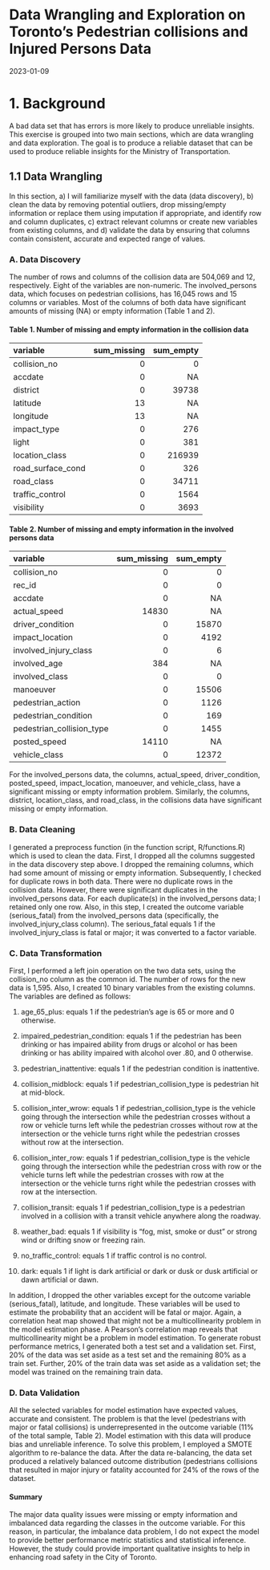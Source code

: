 Data Wrangling and Exploration on Toronto’s Pedestrian collisions and
Injured Persons Data
================
2023-01-09

# 1. Background

A bad data set that has errors is more likely to produce unreliable
insights. This exercise is grouped into two main sections, which are
data wrangling and data exploration. The goal is to produce a reliable
dataset that can be used to produce reliable insights for the Ministry
of Transportation.

## 1.1 Data Wrangling

In this section, a) I will familiarize myself with the data (data
discovery), b) clean the data by removing potential outliers, drop
missing/empty information or replace them using imputation if
appropriate, and identify row and column duplicates, c) extract relevant
columns or create new variables from existing columns, and d) validate
the data by ensuring that columns contain consistent, accurate and
expected range of values.

### A. Data Discovery

The number of rows and columns of the collision data are 504,069 and 12,
respectively. Eight of the variables are non-numeric. The
involved_persons data, which focuses on pedestrian collisions, has
16,045 rows and 15 columns or variables. Most of the columns of both
data have significant amounts of missing (NA) or empty information
(Table 1 and 2).

#### Table 1. Number of missing and empty information in the collision data

| variable          | sum_missing | sum_empty |
|:------------------|------------:|----------:|
| collision_no      |           0 |         0 |
| accdate           |           0 |        NA |
| district          |           0 |     39738 |
| latitude          |          13 |        NA |
| longitude         |          13 |        NA |
| impact_type       |           0 |       276 |
| light             |           0 |       381 |
| location_class    |           0 |    216939 |
| road_surface_cond |           0 |       326 |
| road_class        |           0 |     34711 |
| traffic_control   |           0 |      1564 |
| visibility        |           0 |      3693 |

#### Table 2. Number of missing and empty information in the involved persons data

| variable                  | sum_missing | sum_empty |
|:--------------------------|------------:|----------:|
| collision_no              |           0 |         0 |
| rec_id                    |           0 |         0 |
| accdate                   |           0 |        NA |
| actual_speed              |       14830 |        NA |
| driver_condition          |           0 |     15870 |
| impact_location           |           0 |      4192 |
| involved_injury_class     |           0 |         6 |
| involved_age              |         384 |        NA |
| involved_class            |           0 |         0 |
| manoeuver                 |           0 |     15506 |
| pedestrian_action         |           0 |      1126 |
| pedestrian_condition      |           0 |       169 |
| pedestrian_collision_type |           0 |      1455 |
| posted_speed              |       14110 |        NA |
| vehicle_class             |           0 |     12372 |

For the involved_persons data, the columns, actual_speed,
driver_condition, posted_speed, impact_location, manoeuver, and
vehicle_class, have a significant missing or empty information problem.
Similarly, the columns, district, location_class, and road_class, in the
collisions data have significant missing or empty information.

### B. Data Cleaning

I generated a preprocess function (in the function script,
R/functions.R) which is used to clean the data. First, I dropped all the
columns suggested in the data discovery step above. I dropped the
remaining columns, which had some amount of missing or empty
information. Subsequently, I checked for duplicate rows in both data.
There were no duplicate rows in the collision data. However, there were
significant duplicates in the involved_persons data. For each
duplicate(s) in the involved_persons data; I retained only one row.
Also, in this step, I created the outcome variable (serious_fatal) from
the involved_persons data (specifically, the involved_injury_class
column). The serious_fatal equals 1 if the involved_injury_class is
fatal or major; it was converted to a factor variable.

### C. Data Transformation

First, I performed a left join operation on the two data sets, using the
collision_no column as the common id. The number of rows for the new
data is 1,595. Also, I created 10 binary variables from the existing
columns. The variables are defined as follows:

1.  age_65_plus: equals 1 if the pedestrian’s age is 65 or more and 0
    otherwise.

2.  impaired_pedestrian_condition: equals 1 if the pedestrian has been
    drinking or has impaired ability from drugs or alcohol or has been
    drinking or has ability impaired with alcohol over .80, and 0
    otherwise.

3.  pedestrian_inattentive: equals 1 if the pedestrian condition is
    inattentive.

4.  collision_midblock: equals 1 if pedestrian_collision_type is
    pedestrian hit at mid-block.

5.  collision_inter_wrow: equals 1 if pedestrian_collision_type is the
    vehicle going through the intersection while the pedestrian crosses
    without a row or vehicle turns left while the pedestrian crosses
    without row at the intersection or the vehicle turns right while the
    pedestrian crosses without row at the intersection.

6.  collision_inter_row: equals 1 if pedestrian_collision_type is the
    vehicle going through the intersection while the pedestrian cross
    with row or the vehicle turns left while the pedestrian crosses with
    row at the intersection or the vehicle turns right while the
    pedestrian crosses with row at the intersection.

7.  collision_transit: equals 1 if pedestrian_collision_type is a
    pedestrian involved in a collision with a transit vehicle anywhere
    along the roadway.

8.  weather_bad: equals 1 if visibility is “fog, mist, smoke or dust” or
    strong wind or drifting snow or freezing rain.

9.  no_traffic_control: equals 1 if traffic control is no control.

10. dark: equals 1 if light is dark artificial or dark or dusk or dusk
    artificial or dawn artificial or dawn.

In addition, I dropped the other variables except for the outcome
variable (serious_fatal), latitude, and longitude. These variables will
be used to estimate the probability that an accident will be fatal or
major. Again, a correlation heat map showed that might not be a
multicollinearity problem in the model estimation phase. A Pearson’s
correlation map reveals that multicollinearity might be a problem in
model estimation. To generate robust performance metrics, I generated
both a test set and a validation set. First, 20% of the data was set
aside as a test set and the remaining 80% as a train set. Further, 20%
of the train data was set aside as a validation set; the model was
trained on the remaining train data.

### D. Data Validation

All the selected variables for model estimation have expected values,
accurate and consistent. The problem is that the level (pedestrians with
major or fatal collisions) is underrepresented in the outcome variable
(11% of the total sample, Table 2). Model estimation with this data will
produce bias and unreliable inference. To solve this problem, I employed
a SMOTE algorithm to re-balance the data. After the data re-balancing,
the data set produced a relatively balanced outcome distribution
(pedestrians collisions that resulted in major injury or fatality
accounted for 24% of the rows of the dataset.

#### Summary

The major data quality issues were missing or empty information and
imbalanced data regarding the classes in the outcome variable. For this
reason, in particular, the imbalance data problem, I do not expect the
model to provide better performance metric statistics and statistical
inference. However, the study could provide important qualitative
insights to help in enhancing road safety in the City of Toronto.
